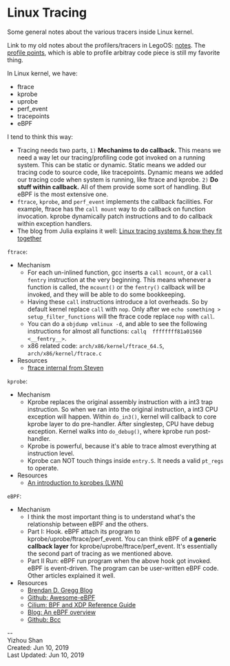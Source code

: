 # Linux Tracing

Some general notes about the various tracers inside Linux kernel.

Link to my old notes about the profilers/tracers in LegoOS: [notes](http://lastweek.io/lego/kernel/profile/).
The [profile points](http://lastweek.io/lego/kernel/profile_points/),
which is able to profile arbitray code piece is still my favorite thing.

In Linux kernel, we have:

  - ftrace
  - kprobe
  - uprobe
  - perf_event
  - tracepoints
  - eBPF

I tend to think this way:

  - Tracing needs two parts, `1)` __Mechanims to do callback.__ This means we need a way
    let our tracing/profiling code got invoked on a running system. This can be static
    or dynamic. Static means we added our tracing code to source code, like tracepoints.
    Dynamic means we added our tracing code when system is running, like ftrace and kprobe.
    `2)` __Do stuff within callback.__ All of them provide some sort of handling. But eBPF is the
    most extensive one.
  - `ftrace`, `kprobe`, and `perf_event` implements the callback facilities.
    For example, ftrace has the `call mount` way to do callback on function invocation.
    kprobe dynamically patch instructions and to do callback within exception handlers.
  - The blog from Julia explains it well: [Linux tracing systems & how they fit together](https://jvns.ca/blog/2017/07/05/linux-tracing-systems/)

`ftrace`:

  - Mechanism
    - For each un-inlined function, gcc inserts a `call mcount`, or a `call fentry`
    instruction at the very beginning. This means whenever a function is called,
    the `mcount()` or the `fentry()` callback will be invoked, and they will be
    able to do some bookkeeping.
    - Having these `call` instructions introduce a lot overheads. So by default kernel
    replace `call` with `nop`. Only after we `echo something > setup_filter_functions`
    will the ftrace code replace `nop` with `call`.
    - You can do a `objdump vmlinux -d`, and able to see the following instructions for
    almost all functions: `callq  ffffffff81a01560 <__fentry__>`.
    - x86 related code: `arch/x86/kernel/ftrace_64.S`, `arch/x86/kernel/ftrace.c`
  - Resources
    - [ftrace internal from Steven](https://blog.linuxplumbersconf.org/2014/ocw/system/presentations/1773/original/ftrace-kernel-hooks-2014.pdf)

`kprobe`:

  - Mechanism
    - Kprobe replaces the original assembly instruction with a int3 trap instruction.
      So when we ran into the original instruction, a int3 CPU exception will happen.
      Within `do_in3()`, kernel will callback to core kprobe layer to do pre-handler.
      After singlestep, CPU have debug exception. Kernel walks into `do_debug()`,
      where kprobe run post-handler.
    - Kprobe is powerful, because it's able to trace almost everything at instruction level.
    - Kprobe can NOT touch things inside `entry.S`. It needs a valid `pt_regs` to operate.
  - Resources
    - [An introduction to kprobes (LWN)](https://lwn.net/Articles/132196/)

`eBPF`:

  - Mechanism
    - I think the most important thing is to understand what's the relationship between
    eBPF and the others.
    - Part I: Hook. eBPF attach its program to kprobe/uprobe/ftrace/perf_event.
    You can think eBPF of __a generic callback layer__ for kprobe/uprobe/ftrace/perf_event.
    It's essentially the second part of tracing as we mentioned above.
    - Part II Run: eBPF run program when the above hook got invoked. eBPF is event-driven.
    The program can be user-written eBPF code. Other articles explained it well.
  - Resources
    - [Brendan D. Gregg Blog](http://www.brendangregg.com/index.html)
    - [Github: Awesome-eBPF](https://github.com/zoidbergwill/awesome-ebpf)
    - [Cilium: BPF and XDP Reference Guide](https://cilium.readthedocs.io/en/latest/bpf/)
    - [Blog: An eBPF overview](https://www.collabora.com/news-and-blog/blog/2019/04/05/an-ebpf-overview-part-1-introduction/)
    - [Github: Bcc](https://github.com/iovisor/bcc)

--  
Yizhou Shan  
Created: Jun 10, 2019  
Last Updated: Jun 10, 2019
